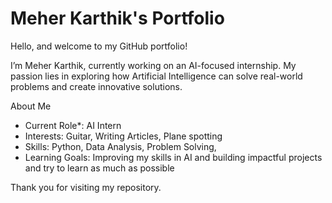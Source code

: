 # Meher Karthik's Portfolio  

Hello, and welcome to my GitHub portfolio!  

I’m Meher Karthik, currently working on an AI-focused internship. My passion lies in exploring how Artificial Intelligence can solve real-world problems and create innovative solutions.  

About Me  
- Current Role*: AI Intern  
- Interests: Guitar, Writing Articles, Plane spotting
- Skills: Python, Data Analysis, Problem Solving, 
- Learning Goals: Improving my skills in AI and building impactful projects and try to learn as much as possible  

Thank you for visiting my repository.
